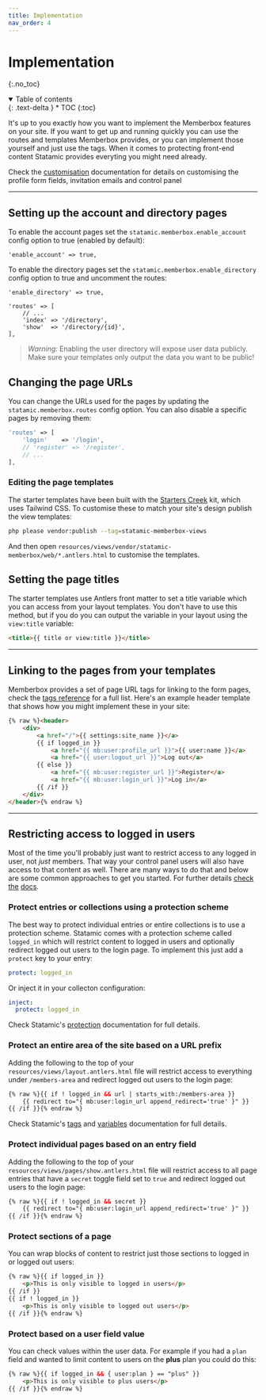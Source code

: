 ```yaml
---
title: Implementation
nav_order: 4
---
```


# Implementation
{:.no_toc}

<details open markdown="block">
  <summary>
      Table of contents
  </summary>
  {: .text-delta }
* TOC
{:toc}
</details>

It's up to you exactly how you want to implement the Memberbox features on your site. If you want to get up and running quickly you can use the routes and templates Memberbox provides, or you can implement those yourself and just use the tags. When it comes to protecting front-end content Statamic provides everyting you might need already.

Check the [customisation](customisation.html) documentation for details on customising the profile form fields, invitation emails and control panel

---

## Setting up the account and directory pages

To enable the account pages set the `statamic.memberbox.enable_account` config option to true (enabled by default):

```
'enable_account' => true,
```

To enable the directory pages set the `statamic.memberbox.enable_directory` config option to true and uncomment the routes:

```
'enable_directory' => true,

'routes' => [
    // ...
    'index' => '/directory',
    'show'  => '/directory/{id}',
],
```

> *Warning:* Enabling the user directory will expose user data publicly. Make sure your templates only output the data you want to be public!

## Changing the page URLs

You can change the URLs used for the pages by updating the `statamic.memberbox.routes` config option. You can also disable a specific pages by removing them:

```php
'routes' => [
    'login'    => '/login',
    // 'register' => '/register',
    // ...
],
```

### Editing the page templates

The starter templates have been built with the [Starters Creek](https://statamic.com/starter-kits/statamic/starters-creek) kit, which uses Tailwind CSS. To customise these to match your site's design publish the view templates:

```bash
php please vendor:publish --tag=statamic-memberbox-views
```

And then open `resources/views/vendor/statamic-memberbox/web/*.antlers.html` to customise the templates.

## Setting the page titles

The starter templates use Antlers front matter to set a title variable which you can access from your layout templates. You don't have to use this method, but if you do you can output the variable in your layout using the `view:title` variable:

```html
<title>{{ title or view:title }}</title>
```

---

## Linking to the pages from your templates

Memberbox provides a set of page URL tags for linking to the form pages, check the [tags reference](tags.html#user-form-page-url-tags) for a full list. Here's an example header template that shows how you might implement these in your site:

```html
{% raw %}<header>
    <div>
        <a href="/">{{ settings:site_name }}</a>
        {{ if logged_in }}
            <a href="{{ mb:user:profile_url }}">{{ user:name }}</a>
            <a href="{{ user:logout_url }}">Log out</a>
        {{ else }}
            <a href="{{ mb:user:register_url }}">Register</a>
            <a href="{{ mb:user:login_url }}">Log in</a>
        {{ /if }}
    </div>
</header>{% endraw %}
```

---

## Restricting access to logged in users

Most of the time you'll probably just want to restrict access to any logged in user, not *just* members. That way your control panel users will also have access to that content as well. There are many ways to do that and below are some common approaches to get you started. For further details [check](https://statamic.dev/protecting-content) [the](https://statamic.dev/reference/tags) [docs](https://statamic.dev/reference/variables).

### Protect entries or collections using a protection scheme

The best way to protect individual entries or entire collections is to use a protection scheme. Statamic comes with a protection scheme called `logged_in` which will restrict content to logged in users and optionally redirect logged out users to the login page. To implement this just add a `protect` key to your entry:

```yaml
protect: logged_in
```

Or inject it in your collecton configuration:

```yaml
inject:
  protect: logged_in
```

Check Statamic's [protection](https://statamic.dev/protecting-content#protecting-an-entry) documentation for full details.

### Protect an entire area of the site based on a URL prefix

Adding the following to the top of your `resources/views/layout.antlers.html` file will restrict access to everything under `/members-area` and redirect logged out users to the login page:

```html
{% raw %}{{ if ! logged_in && url | starts_with:/members-area }}
    {{ redirect to="{ mb:user:login_url append_redirect='true' }" }}
{{ /if }}{% endraw %}
```

Check Statamic's [tags](https://statamic.dev/reference/tags) and [variables](https://statamic.dev/reference/variables) documentation for full details.

### Protect individual pages based on an entry field

Adding the following to the top of your `resources/views/pages/show.antlers.html` file will restrict access to all page entries that have a `secret` toggle field set to `true` and redirect logged out users to the login page:

```html
{% raw %}{{ if ! logged_in && secret }}
    {{ redirect to="{ mb:user:login_url append_redirect='true' }" }}
{{ /if }}{% endraw %}
```

### Protect sections of a page

You can wrap blocks of content to restrict just those sections to logged in or logged out users:

```html
{% raw %}{{ if logged_in }}
    <p>This is only visible to logged in users</p>
{{ /if }}
{{ if ! logged_in }}
    <p>This is only visible to logged out users</p>
{{ /if }}{% endraw %}
```

### Protect based on a user field value

You can check values within the user data. For example if you had a `plan` field and wanted to limit content to users on the **plus** plan you could do this:

```html
{% raw %}{{ if logged_in && { user:plan } == "plus" }}
    <p>This is only visible to plus users</p>
{{ /if }}{% endraw %}
```